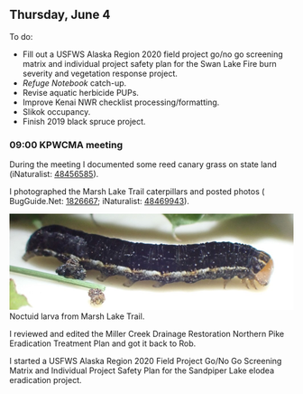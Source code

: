 
## Thursday, June 4

To do:

* Fill out a USFWS Alaska Region 2020 field project go/no go screening matrix and individual project safety plan for the Swan Lake Fire burn severity and vegetation response project. 
* *Refuge Notebook* catch-up.
* Revise aquatic herbicide PUPs.
* Improve Kenai NWR checklist processing/formatting.
* Slikok occupancy.
* Finish 2019 black spruce project.

### 09:00 KPWCMA meeting

During the meeting I documented some reed canary grass on state land (iNaturalist: [48456585](https://www.inaturalist.org/observations/48456585)).

I photographed the Marsh Lake Trail caterpillars and posted photos ( BugGuide.Net: [1826667](https://bugguide.net/node/view/1826667); iNaturalist: [48469943](https://www.inaturalist.org/observations/48469943)).

![Noctuid larva from Marsh Lake Trail.](2020-06-04_noctuid.jpg)\
Noctuid larva from Marsh Lake Trail. 

I reviewed and edited the  Miller Creek Drainage Restoration Northern Pike Eradication Treatment Plan and got it back to Rob.

I started a USFWS Alaska Region 2020 Field Project Go/No Go Screening Matrix and Individual Project Safety Plan for the Sandpiper Lake elodea eradication project.

